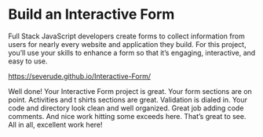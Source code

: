 # Build an Interactive Form

Full Stack JavaScript developers create forms to collect information from users for nearly every website and application they build. For this project, you’ll use your skills to enhance a form so that it’s engaging, interactive, and easy to use.

https://severude.github.io/Interactive-Form/

Well done! Your Interactive Form project is great. Your form sections are on point. Activities and t shirts sections are great. Validation is dialed in. Your code and directory look clean and well organized. Great job adding code comments. And nice work hitting some exceeds here. That’s great to see. All in all, excellent work here!
